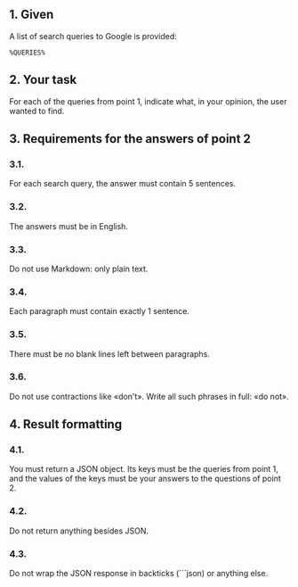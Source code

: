 ## 1. Given
A list of search queries to Google is provided:
```
%QUERIES%
```

## 2. Your task
For each of the queries from point 1, indicate what, in your opinion, the user wanted to find.

## 3. Requirements for the answers of point 2
### 3.1.
For each search query, the answer must contain 5 sentences.
### 3.2.
The answers must be in English.
### 3.3.
Do not use Markdown: only plain text.
### 3.4.
Each paragraph must contain exactly 1 sentence.
### 3.5.
There must be no blank lines left between paragraphs.
### 3.6.
Do not use contractions like «don't».
Write all such phrases in full: «do not».

## 4. Result formatting
### 4.1.
You must return a JSON object.
Its keys must be the queries from point 1, and the values of the keys must be your answers to the questions of point 2.
### 4.2.
Do not return anything besides JSON.
### 4.3.
Do not wrap the JSON response in backticks (```json) or anything else.
